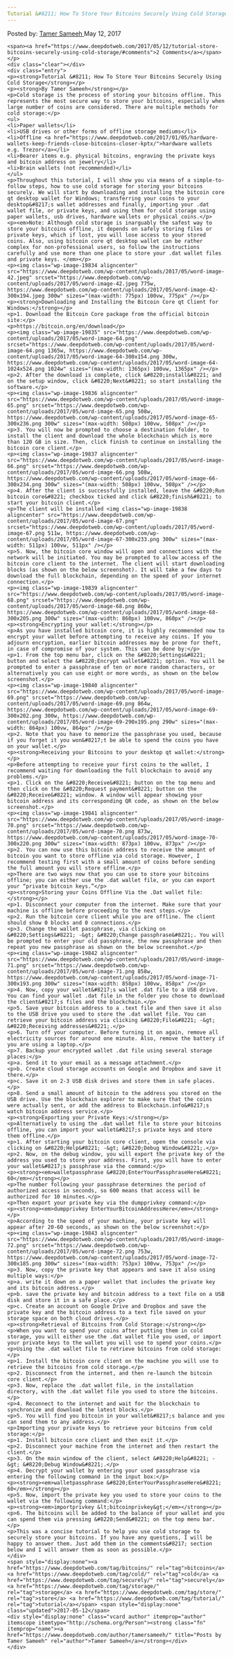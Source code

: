 ```yaml
---
Tutorial &#8211; How To Store Your Bitcoins Securely Using Cold Storage
---
```

<article class="post-listing post-19779 post type-post status-publish format-standard has-post-thumbnail hentry category-deepdot-news tag-bitcoins tag-cold tag-securely tag-storage tag-store tag-tutorial">
    <div class="post-inner">
    <p class="post-meta">
    <span>Posted by: <a href="https://www.deepdotweb.com/author/tamersameeh/" title="">Tamer Sameeh </a></span>
    <span>May 12, 2017</span>
    
    <span><a href="https://www.deepdotweb.com/2017/05/12/tutorial-store-bitcoins-securely-using-cold-storage/#comments">2 Comments</a></span>
    </p>
    <div class="clear"></div>
    <div class="entry">
    <p><strong>Tutorial &#8211; How To Store Your Bitcoins Securely Using Cold Storage</strong></p>
    <p><strong>By Tamer Sameeh</strong></p>
    <p>Cold storage is the process of storing your bitcoins offline. This represents the most secure way to store your bitcoins, especially when large number of coins are considered. There are multiple methods for cold storage:</p>
    <ul>
    <li>Paper wallets</li>
    <li>USB drives or other forms of offline storage mediums</li>
    <li>Offline <a href="https://www.deepdotweb.com/2017/01/05/hardware-wallets-keep-friends-close-bitcoins-closer-kptx/">hardware wallets e.g. Trezor</a></li>
    <li>Bearer items e.g. physical bitcoins, engraving the private keys and bitcoin address on jewelry</li>
    <li>Brain wallets (not recommended)</li>
    </ul>
    <p>Throughout this tutorial, I will show you via means of a simple-to-follow steps, how to use cold storage for storing your bitcoins securely. We will start by downloading and installing the bitcoin core qt desktop wallet for Windows; transferring your coins to your desktop&#8217;s wallet addresses and finally, importing your .dat wallet file, or private keys, and using them for cold storage using paper wallets, usb drives, hardware wallets or physical coins.</p>
    <p><em>Note: Although cold storage is inarguably the safest way to store your bitcoins offline, it depends on safely storing files or private keys, which if lost, you will lose access to your stored coins. Also, using bitcoin core qt desktop wallet can be rather complex for non-professional users, so follow the instructions carefully and use more than one place to store your .dat wallet files and private keys. </em></p>
    <p><img class="wp-image-19834 aligncenter" src="https://www.deepdotweb.com/wp-content/uploads/2017/05/word-image-42.jpeg" srcset="https://www.deepdotweb.com/wp-content/uploads/2017/05/word-image-42.jpeg 775w, https://www.deepdotweb.com/wp-content/uploads/2017/05/word-image-42-300x194.jpeg 300w" sizes="(max-width: 775px) 100vw, 775px" /></p>
    <p><strong>Downloading and Installing the Bitcoin Core qt Client for Windows:</strong></p>
    <p>1. Download the Bitcoin Core package from the official bitcoin site:</p>
    <p>https://bitcoin.org/en/download</p>
    <p><img class="wp-image-19835" src="https://www.deepdotweb.com/wp-content/uploads/2017/05/word-image-64.png" srcset="https://www.deepdotweb.com/wp-content/uploads/2017/05/word-image-64.png 1365w, https://www.deepdotweb.com/wp-content/uploads/2017/05/word-image-64-300x154.png 300w, https://www.deepdotweb.com/wp-content/uploads/2017/05/word-image-64-1024x524.png 1024w" sizes="(max-width: 1365px) 100vw, 1365px" /></p>
    <p>2. After the download is complete, click &#8220;install&#8221; and on the setup window, click &#8220;Next&#8221; so start installing the software.</p>
    <p><img class="wp-image-19836 aligncenter" src="https://www.deepdotweb.com/wp-content/uploads/2017/05/word-image-65.png" srcset="https://www.deepdotweb.com/wp-content/uploads/2017/05/word-image-65.png 508w, https://www.deepdotweb.com/wp-content/uploads/2017/05/word-image-65-300x236.png 300w" sizes="(max-width: 508px) 100vw, 508px" /></p>
    <p>3. You will now be prompted to choose a destination folder, to install the client and download the whole blockchain which is more than 120 GB in size. Then, click finish to continue on installing the bitcoin core client.</p>
    <p><img class="wp-image-19837 aligncenter" src="https://www.deepdotweb.com/wp-content/uploads/2017/05/word-image-66.png" srcset="https://www.deepdotweb.com/wp-content/uploads/2017/05/word-image-66.png 508w, https://www.deepdotweb.com/wp-content/uploads/2017/05/word-image-66-300x234.png 300w" sizes="(max-width: 508px) 100vw, 508px" /></p>
    <p>4. After the client is successfully installed, leave the &#8220;Run bitcoin core&#8221; checkbox ticked and click &#8220;finish&#8221; to start your bitcoin client.</p>
    <p>The client will be installed <img class="wp-image-19838 aligncenter" src="https://www.deepdotweb.com/wp-content/uploads/2017/05/word-image-67.png" srcset="https://www.deepdotweb.com/wp-content/uploads/2017/05/word-image-67.png 511w, https://www.deepdotweb.com/wp-content/uploads/2017/05/word-image-67-300x233.png 300w" sizes="(max-width: 511px) 100vw, 511px" /></p>
    <p>5. Now, the bitcoin core window will open and connections with the network will be initiated. You may be prompted to allow access of the bitcoin core client to the internet. The client will start downloading blocks (as shown on the below screenshot). It will take a few days to download the full blockchain, depending on the speed of your internet connection.</p>
    <p><img class="wp-image-19839 aligncenter" src="https://www.deepdotweb.com/wp-content/uploads/2017/05/word-image-68.png" srcset="https://www.deepdotweb.com/wp-content/uploads/2017/05/word-image-68.png 860w, https://www.deepdotweb.com/wp-content/uploads/2017/05/word-image-68-300x205.png 300w" sizes="(max-width: 860px) 100vw, 860px" /></p>
    <p><strong>Encrypting your wallet:</strong></p>
    <p>As you have installed bitcoin core, it is highly recommended now to encrypt your wallet before attempting to receive any coins. If you adjourn encryption, earlier bitcoin addresses may be prone for theft, in case of compromise of your system. This can be done by:</p>
    <p>1. From the top menu bar, click on the &#8220;Settings&#8221; button and select the &#8220;Encrypt wallet&#8221; option. You will be prompted to enter a passphrase of ten or more random characters, or alternatively you can use eight or more words, as shown on the below screenshot.</p>
    <p><img class="wp-image-19840 aligncenter" src="https://www.deepdotweb.com/wp-content/uploads/2017/05/word-image-69.png" srcset="https://www.deepdotweb.com/wp-content/uploads/2017/05/word-image-69.png 864w, https://www.deepdotweb.com/wp-content/uploads/2017/05/word-image-69-300x202.png 300w, https://www.deepdotweb.com/wp-content/uploads/2017/05/word-image-69-290x195.png 290w" sizes="(max-width: 864px) 100vw, 864px" /></p>
    <p>2. Note that you have to memorize the passphrase you used, because if you forget it you won&#8217;t be able to spend the coins you have on your wallet.</p>
    <p><strong>Receiving your Bitcoins to your desktop qt wallet:</strong></p>
    <p>Before attempting to receive your first coins to the wallet, I recommend waiting for downloading the full blockchain to avoid any problems.</p>
    <p>1. Click on the &#8220;Receive&#8221; button on the top menu and then click on the &#8220;Request payment&#8221; button on the &#8220;Receive&#8221; window. A window will appear showing your bitcoin address and its corresponding QR code, as shown on the below screenshot.</p>
    <p><img class="wp-image-19841 aligncenter" src="https://www.deepdotweb.com/wp-content/uploads/2017/05/word-image-70.png" srcset="https://www.deepdotweb.com/wp-content/uploads/2017/05/word-image-70.png 873w, https://www.deepdotweb.com/wp-content/uploads/2017/05/word-image-70-300x220.png 300w" sizes="(max-width: 873px) 100vw, 873px" /></p>
    <p>2. You can now use this bitcoin address to receive the amount of bitcoin you want to store offline via cold storage. However, I recommend testing first with a small amount of coins before sending the full amount you will store offline.</p>
    <p>There are two ways now that you can use to store your bitcoins offline; you can either use the .dat wallet file, or you can export your “private bitcoin keys.”</p>
    <p><strong>Storing your Coins Offline Via the .Dat wallet file:</strong></p>
    <p>1. Disconnect your computer from the internet. Make sure that your machine is offline before proceeding to the next steps.</p>
    <p>2. Run the bitcoin core client while you are offline. The client should show 0 blocks and 0 connections.</p>
    <p>3. Change the wallet passphrase, via clicking on &#8220;Settings&#8221; -&gt; &#8220;Change passphrase&#8221;. You will be prompted to enter your old passphrase, the new passphrase and then repeat you new passphrase as shown on the below screenshot.</p>
    <p><img class="wp-image-19842 aligncenter" src="https://www.deepdotweb.com/wp-content/uploads/2017/05/word-image-71.png" srcset="https://www.deepdotweb.com/wp-content/uploads/2017/05/word-image-71.png 858w, https://www.deepdotweb.com/wp-content/uploads/2017/05/word-image-71-300x193.png 300w" sizes="(max-width: 858px) 100vw, 858px" /></p>
    <p>4. Now, copy your wallet&#8217;s wallet .dat file to a USB drive. You can find your wallet .dat file in the folder you chose to download the client&#8217;s files and the blockchain.</p>
    <p>5. Save your bitcoin address to a .text file and then save it also to the USB drive you used to store the .dat wallet file. You can retrieve your bitcoin address via clicking &#8220;File&#8221; -&gt; &#8220;Receiving addresses&#8221;.</p>
    <p>6. Turn off your computer. Before turning it on again, remove all electricity sources for around one minute. Also, remove the battery if you are using a laptop.</p>
    <p>7. Backup your encrypted wallet .dat file using several storage places:</p>
    <p>a. Send it to your email as a message attachment.</p>
    <p>b. Create cloud storage accounts on Google and Dropbox and save it there.</p>
    <p>c. Save it on 2-3 USB disk drives and store them in safe places.</p>
    <p>8. Send a small amount of bitcoin to the address you stored on the USB drive. Use the blockchain explorer to make sure that the coins were actually sent, or add the address to Blockchain.info&#8217;s watch bitcoin address service.</p>
    <p><strong>Exporting your Private Keys:</strong></p>
    <p>Alternatively to using the .dat wallet file to store your bitcoins offline, you can import your wallet&#8217;s private keys and store them offline.</p>
    <p>1. After starting your bitcoin core client, open the console via clicking on &#8220;Help&#8221; -&gt; &#8220;Debug Window&#8221;.</p>
    <p>2. Now, on the debug window, you will export the private key of the address you used to store your address. First, you will have to enter your wallet&#8217;s passphrase via the command:</p>
    <p><strong><em>walletpassphrase &#8220;EnterYourPassphraseHere&#8221; 60</em></strong></p>
    <p>The number following your passphrase determines the period of authorized access in seconds, so 600 means that access will be authorized for 10 minutes.</p>
    <p>Then export your private key via the dumpprivkey command:</p>
    <p><strong><em>dumpprivkey EnterYourBitcoinAddressHere</em></strong></p>
    <p>According to the speed of your machine, your private key will appear after 20-60 seconds, as shown on the below screenshot:</p>
    <p><img class="wp-image-19843 aligncenter" src="https://www.deepdotweb.com/wp-content/uploads/2017/05/word-image-72.png" srcset="https://www.deepdotweb.com/wp-content/uploads/2017/05/word-image-72.png 753w, https://www.deepdotweb.com/wp-content/uploads/2017/05/word-image-72-300x185.png 300w" sizes="(max-width: 753px) 100vw, 753px" /></p>
    <p>3. Now, copy the private key that appears and save it also using multiple ways:</p>
    <p>a. write it down on a paper wallet that includes the private key and its bitcoin address.</p>
    <p>b. save the private key and bitcoin address to a text file on a USB disk and store it in a safe place.</p>
    <p>c. Create an account on Google Drive and Dropbox and save the private key and the bitcoin address to a text file saved on your storage space on both cloud drives.</p>
    <p><strong>Retrieval of Bitcoins from Cold Storage:</strong></p>
    <p>When you want to spend your coins after putting them in cold storage, you will either use the .dat wallet file you used, or import your private keys to the wallet you will use to spend your coins.</p>
    <p>Using the .dat wallet file to retrieve bitcoins from cold storage:</p>
    <p>1. Install the bitcoin core client on the machine you will use to retrieve the bitcoins from cold storage.</p>
    <p>2. Disconnect from the internet, and then re-launch the bitcoin core client.</p>
    <p>3. Now, replace the .dat wallet file, in the installation directory, with the .dat wallet file you used to store the bitcoins.</p>
    <p>4. Reconnect to the internet and wait for the blockchain to synchronize and download the latest blocks.</p>
    <p>5. You will find you bitcoin in your wallet&#8217;s balance and you can send them to any address.</p>
    <p>Importing your private keys to retrieve your bitcoins from cold storage:</p>
    <p>1. Install bitcoin core client and then exit it.</p>
    <p>2. Disconnect your machine from the internet and then restart the client.</p>
    <p>3. On the main window of the client, select &#8220;Help&#8221; -&gt; &#8220;Debug Window&#8221;.</p>
    <p>4. Decrypt your wallet by entering your used passphrase via entering the following command in the input box:</p>
    <p><strong><em>walletpassphrase &#8220;EnterYourPassphraseHere&#8221; 60</em></strong></p>
    <p>5. Now, import the private key you used to store your coins to the wallet via the following command:</p>
    <p><strong><em>importprivkey &lt;bitcoinprivkey&gt;</em></strong></p>
    <p>6. The bitcoins will be added to the balance of your wallet and you can spend them via pressing &#8220;Send&#8221; on the top menu bar.</p>
    <p>This was a concise tutorial to help you use cold storage to securely store your bitcoins. If you have any questions, I will be happy to answer them. Just add them in the comments&#8217; section below and I will answer them as soon as possible.</p>
    </div>
    <span style="display:none"><a href="https://www.deepdotweb.com/tag/bitcoins/" rel="tag">bitcoins</a> <a href="https://www.deepdotweb.com/tag/cold/" rel="tag">cold</a> <a href="https://www.deepdotweb.com/tag/securely/" rel="tag">securely</a> <a href="https://www.deepdotweb.com/tag/storage/" rel="tag">storage</a> <a href="https://www.deepdotweb.com/tag/store/" rel="tag">store</a> <a href="https://www.deepdotweb.com/tag/tutorial/" rel="tag">tutorial</a></span> <span style="display:none" class="updated">2017-05-12</span>
    <div style="display:none" class="vcard author" itemprop="author" itemscope itemtype="http://schema.org/Person"><strong class="fn" itemprop="name"><a href="https://www.deepdotweb.com/author/tamersameeh/" title="Posts by Tamer Sameeh" rel="author">Tamer Sameeh</a></strong></div>
    </div>
</article>

